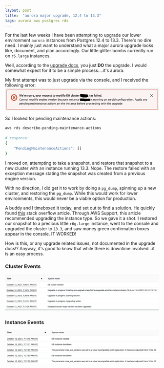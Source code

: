 ```yaml
---
layout: post
title:  "aurora major upgrade, 12.4 to 13.3"
tags: aurora aws postgres rds
---
```

For the last few weeks I have been attempting to upgrade our lower environment `aurora` instances from Postgres 12.4 to 13.3. There's no dire need. I mainly just want to understand what a major aurora upgrade looks like, document, and plan accordingly. Our little glitter bombs currently run on `r5.large` instances.

Well, according to the [upgrade docs](https://docs.aws.amazon.com/AmazonRDS/latest/AuroraUserGuide/USER_UpgradeDBInstance.PostgreSQL.html), you just **DO** the upgrade. I would somewhat expect for it to be a simple process....it's aurora.

My first attempt was to just upgrade via the console, and I received the following error:
![upgrade error](/assets/images/aurora-upgrade/error.png)

So I looked for pending maintenance actions:

```sh
aws rds describe-pending-maintenance-actions

# response:
{
    "PendingMaintenanceActions": []
}
```

I moved on, attempting to take a snapshot, and restore that snapshot to a new cluster with an instance running 13.3. Nope. The restore failed with an exception message stating the snapshot was created from a previous engine version.

With no direction, I did get it to work by doing a `pg_dump`, spinning up a new cluster, and restoring the `pg_dump`. While this would work for lower environments, this would never be a viable option for production.

A buddy and I timeboxed it today, and set out to find a solution. He quickly found [this](https://stackoverflow.com/a/69295017) stack overflow article. Through AWS Support, this article recommended upgrading the instance type. So we gave it a shot. I restored our snapshot to a precious little `r6g.large` instance, went to the console and upgraded the cluster to `13.3`, and saw <span class="money-green">money green</span> confirmation boxes appear in the console. IT WORKED!

How is this, or any upgrade related issues, not documented in the upgrade docs!? Anyway, it's good to know that while there is downtime involved...it is an easy process.

### Cluster Events
![cluster events](/assets/images/aurora-upgrade/cluster-events.png)

### Instance Events
![instance events](/assets/images/aurora-upgrade/instance-events.png)
